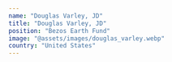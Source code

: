 ```yaml
---
name: "Douglas Varley, JD"
title: "Douglas Varley, JD"
position: "Bezos Earth Fund"
image: "@assets/images/douglas_varley.webp"
country: "United States"
---
```

